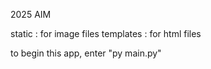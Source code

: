 2025 AIM

static : for image files
templates : for html files

to begin this app, enter "py main.py"